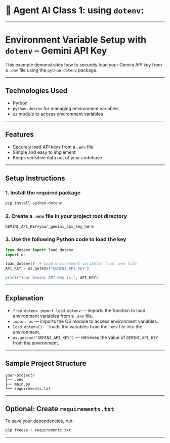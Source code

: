 

# 🚀 Agent AI Class 1: using `dotenv`:

---

# Environment Variable Setup with `dotenv` – Gemini API Key

This example demonstrates how to securely load your Gemini API key from a `.env` file using the `python-dotenv` package.

---

## Technologies Used

* Python
* `python-dotenv` for managing environment variables
* `os` module to access environment variables

---

## Features

* Securely load API keys from a `.env` file
* Simple and easy to implement
* Keeps sensitive data out of your codebase

---

## Setup Instructions

### 1. Install the required package

```bash
pip install python-dotenv
```

### 2. Create a `.env` file in your project root directory

```
GEMINI_API_KEY=your_gemini_api_key_here
```

### 3. Use the following Python code to load the key

```python
from dotenv import load_dotenv
import os

load_dotenv()  # Load environment variables from .env file
API_KEY = os.getenv("GEMINI_API_KEY")

print("Your Gemini API Key is:", API_KEY)
```

---

## Explanation

* `from dotenv import load_dotenv` — imports the function to load environment variables from a `.env` file.
* `import os` — imports the OS module to access environment variables.
* `load_dotenv()` — loads the variables from the `.env` file into the environment.
* `os.getenv("GEMINI_API_KEY")` — retrieves the value of `GEMINI_API_KEY` from the environment.

---

## Sample Project Structure

```
your-project/
├── .env
├── main.py
└── requirements.txt
```

---

## Optional: Create `requirements.txt`

To save your dependencies, run:

```bash
pip freeze > requirements.txt
```

---


